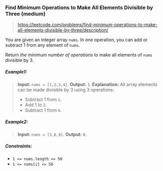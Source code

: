 ### Find Minimum Operations to Make All Elements Divisible by Three (medium)

> https://leetcode.com/problems/find-minimum-operations-to-make-all-elements-divisible-by-three/description/

You are given an integer array `nums`. In one operation, you can add or subtract 1 from any element of `nums`.

Return _the minimum number of operations_ to make all elements of `nums` divisible by 3.

##### Example1:

> **Input:** `nums = [1,2,3,4]`.
> **Output:** `3`.
> **Explanation:**
> All array elements can be made divisible by 3 using 3 operations:
>
> - Subtract 1 from `1`.
> - Add 1 to `2`.
> - Subtract 1 from `4`.

##### Example2:

> **Input:** `nums = [3,6,9]`.
> **Output:** `0`.

##### Constraints:

- `1 <= nums.length <= 50`
- `1 <= nums[i] <= 50`
